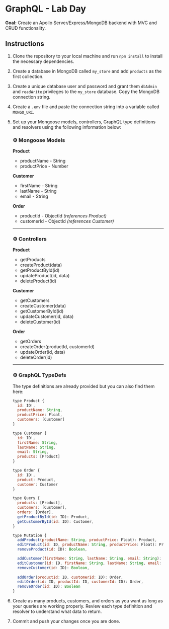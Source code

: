 # GraphQL - Lab Day

**Goal:** Create an Apollo Server/Express/MongoDB backend with MVC and CRUD functionality.

## Instructions

1. Clone the repository to your local machine and run `npm install` to install the necessary dependencies.
2. Create a database in MongoDB called `my_store` and add `products` as the first collection.
3. Create a unique database user and password and grant them `dbAdmin` and `readWrite` privileges to the `my_store` database. Copy the MongoDB connection string.
4. Create a `.env` file and paste the connection string into a variable called `MONGO_URI`.
5. Set up your Mongoose models, controllers, GraphQL type definitions and resolvers using the following information below:

    ### ⚙️ Mongoose Models

    **Product**
    - productName - String
    - productPrice - Number

    **Customer**
    - firstName - String
    - lastName - String
    - email - String

    **Order**
    - productId - ObjectId *(references Product)*
    - customerId - ObjectId *(references Customer)*

    ---

    ### ⚙️ Controllers

    **Product**
    - getProducts
    - createProduct(data)
    - getProductById(id)
    - updateProduct(id, data)
    - deleteProduct(id)

    **Customer**
    - getCustomers
    - createCustomer(data)
    - getCustomerById(id)
    - updateCustomer(id, data)
    - deleteCustomer(id)

    **Order**
    - getOrders
    - createOrder(productId, customerId)
    - updateOrder(id, data)
    - deleteOrder(id)

    ---

    ### ⚙️ GraphQL TypeDefs

    The type definitions are already provided but you can also find them here:

    ```js
    type Product {
      id: ID!,
      productName: String,
      productPrice: Float,
      customers: [Customer]
    }

    type Customer {
      id: ID!,
      firstName: String,
      lastName: String,
      email: String,
      products: [Product]
    }
    
    type Order {
      id: ID!,
      product: Product,
      customer: Customer
    }

    type Query {
      products: [Product],
      customers: [Customer],
      orders: [Order],
      getProductById(id: ID): Product,
      getCustomerById(id: ID): Customer,
    }

    type Mutation {
      addProduct(productName: String, productPrice: Float): Product,
      editProduct(id: ID, productName: String, productPrice: Float): Product,
      removeProduct(id: ID): Boolean,

      addCustomer(firstName: String, lastName: String, email: String): Customer,
      editCustomer(id: ID, firstName: String, lastName: String, email: String): Customer,
      removeCustomer(id: ID): Boolean,
      
      addOrder(productId: ID, customerId: ID): Order,
      editOrder(id: ID, productId: ID, customerId: ID): Order,
      removeOrder(id: ID): Boolean
    }
    ```

6. Create as many products, customers, and orders as you want as long as your queries are working properly. Review each type definition and resolver to understand what data to return.
7. Commit and push your changes once you are done.

